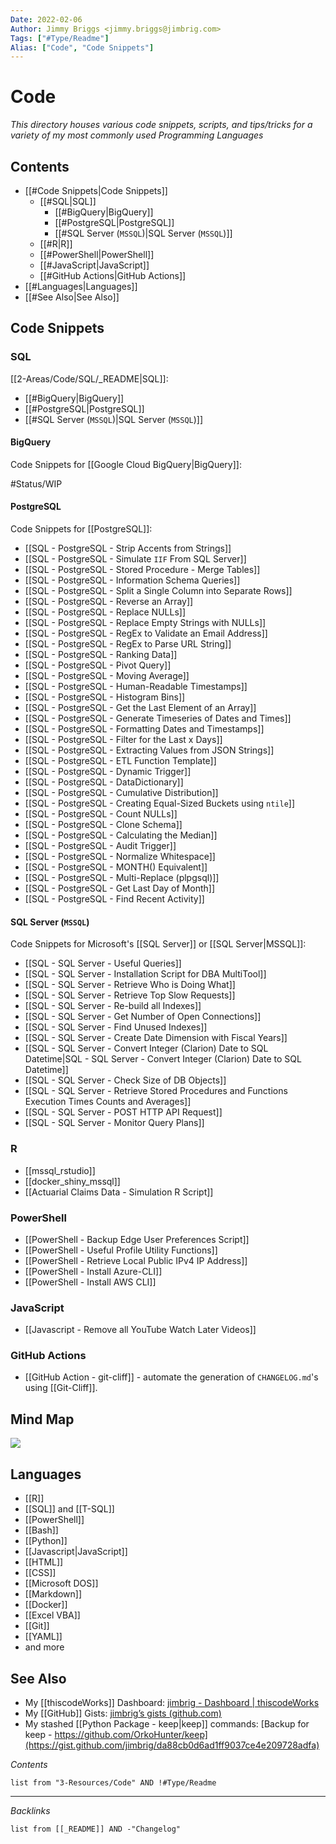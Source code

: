 ```yaml
---
Date: 2022-02-06
Author: Jimmy Briggs <jimmy.briggs@jimbrig.com>
Tags: ["#Type/Readme"]
Alias: ["Code", "Code Snippets"]
---
```


<!-- generated by markdown-notes-tree -->

# Code

<!-- optional markdown-notes-tree directory description starts here -->

*This directory houses various code snippets, scripts, and tips/tricks for a variety of my most commonly used Programming Languages*

<!-- optional markdown-notes-tree directory description ends here -->

## Contents

- [[#Code Snippets|Code Snippets]]
	- [[#SQL|SQL]]
		- [[#BigQuery|BigQuery]]
		- [[#PostgreSQL|PostgreSQL]]
		- [[#SQL Server (`MSSQL`)|SQL Server (`MSSQL`)]]
	- [[#R|R]]
	- [[#PowerShell|PowerShell]]
	- [[#JavaScript|JavaScript]]
	- [[#GitHub Actions|GitHub Actions]]
- [[#Languages|Languages]]
- [[#See Also|See Also]]



## Code Snippets

### SQL

[[2-Areas/Code/SQL/_README|SQL]]:

- [[#BigQuery|BigQuery]]
- [[#PostgreSQL|PostgreSQL]]
- [[#SQL Server (`MSSQL`)|SQL Server (`MSSQL`)]]

#### BigQuery

Code Snippets for [[Google Cloud BigQuery|BigQuery]]:

#Status/WIP 

#### PostgreSQL

Code Snippets for [[PostgreSQL]]:

-   [[SQL - PostgreSQL - Strip Accents from Strings]]
-   [[SQL - PostgreSQL - Simulate `IIF` From SQL Server]]
-   [[SQL - PostgreSQL - Stored Procedure - Merge Tables]]
-   [[SQL - PostgreSQL - Information Schema Queries]]
-   [[SQL - PostgreSQL - Split a Single Column into Separate Rows]]
-   [[SQL - PostgreSQL - Reverse an Array]]
-   [[SQL - PostgreSQL - Replace NULLs]]
-   [[SQL - PostgreSQL - Replace Empty Strings with NULLs]]
-   [[SQL - PostgreSQL - RegEx to Validate an Email Address]]
-   [[SQL - PostgreSQL - RegEx to Parse URL String]]
-   [[SQL - PostgreSQL - Ranking Data]]
-   [[SQL - PostgreSQL - Pivot Query]]
-   [[SQL - PostgreSQL - Moving Average]]
-   [[SQL - PostgreSQL - Human-Readable Timestamps]]
-   [[SQL - PostgreSQL - Histogram Bins]]
-   [[SQL - PostgreSQL - Get the Last Element of an Array]]
-   [[SQL - PostgreSQL - Generate Timeseries of Dates and Times]]
-   [[SQL - PostgreSQL - Formatting Dates and Timestamps]]
-   [[SQL - PostgreSQL - Filter for the Last x Days]]
-   [[SQL - PostgreSQL - Extracting Values from JSON Strings]]
-   [[SQL - PostgreSQL - ETL Function Template]]
-   [[SQL - PostgreSQL - Dynamic Trigger]]
-   [[SQL - PostgreSQL - DataDictionary]]
-   [[SQL - PostgreSQL - Cumulative Distribution]]
-   [[SQL - PostgreSQL - Creating Equal-Sized Buckets using `ntile`]]
-   [[SQL - PostgreSQL - Count NULLs]]
-   [[SQL - PostgreSQL - Clone Schema]]
-   [[SQL - PostgreSQL - Calculating the Median]]
-   [[SQL - PostgreSQL - Audit Trigger]]
-   [[SQL - PostgreSQL - Normalize Whitespace]]
-   [[SQL - PostgreSQL - MONTH() Equivalent]]
-   [[SQL - PostgreSQL - Multi-Replace (plpgsql)]]
-   [[SQL - PostgreSQL - Get Last Day of Month]]
-   [[SQL - PostgreSQL - Find Recent Activity]]

#### SQL Server (`MSSQL`)

Code Snippets for Microsoft's [[SQL Server]] or [[SQL Server|MSSQL]]:

-   [[SQL - SQL Server - Useful Queries]]
-   [[SQL - SQL Server - Installation Script for DBA MultiTool]]
-   [[SQL - SQL Server - Retrieve Who is Doing What]]
-   [[SQL - SQL Server - Retrieve Top Slow Requests]]
-   [[SQL - SQL Server - Re-build all Indexes]]
-   [[SQL - SQL Server - Get Number of Open Connections]]
-   [[SQL - SQL Server - Find Unused Indexes]]
-   [[SQL - SQL Server - Create Date Dimension with Fiscal Years]]
-   [[SQL -  SQL Server - Convert Integer (Clarion) Date to SQL Datetime|SQL - SQL Server - Convert Integer (Clarion) Date to SQL Datetime]]
-   [[SQL - SQL Server - Check Size of DB Objects]]
-   [[SQL - SQL Server - Retrieve Stored Procedures and Functions Execution Times Counts and Averages]]
-   [[SQL - SQL Server - POST HTTP API Request]]
-   [[SQL - SQL Server - Monitor Query Plans]]

### R

- [[mssql_rstudio]]
- [[docker_shiny_mssql]]
- [[Actuarial Claims Data - Simulation R Script]]

### PowerShell

- [[PowerShell - Backup Edge User Preferences Script]]
- [[PowerShell - Useful Profile Utility Functions]]
- [[PowerShell - Retrieve Local Public IPv4 IP Address]]
- [[PowerShell - Install Azure-CLI]]
- [[PowerShell - Install AWS CLI]]

### JavaScript

- [[Javascript - Remove all YouTube Watch Later Videos]]

### GitHub Actions

- [[GitHub Action - git-cliff]] - automate the generation of `CHANGELOG.md`'s using [[Git-Cliff]].

## Mind Map

![](https://i.imgur.com/zwMq06G.png)

## Languages

- [[R]]
- [[SQL]] and [[T-SQL]]
- [[PowerShell]]
- [[Bash]]
- [[Python]]
- [[Javascript|JavaScript]]
- [[HTML]]
- [[CSS]]
- [[Microsoft DOS]]
- [[Markdown]]
- [[Docker]]
- [[Excel VBA]]
- [[Git]]
- [[YAML]]
- and more

## See Also

- My [[thiscodeWorks]] Dashboard: [jimbrig - Dashboard | thiscodeWorks](https://www.thiscodeworks.com/user/dashboard#)
- My [[GitHub]] Gists: [jimbrig’s gists (github.com)](https://gist.github.com/jimbrig)
- My stashed [[Python Package - keep|keep]] commands: [Backup for keep - https://github.com/OrkoHunter/keep](https://gist.github.com/jimbrig/da88cb0d6ad1ff9037ce4e209728adfa)


*Contents*

```dataview
list from "3-Resources/Code" AND !#Type/Readme
```

***

*Backlinks*

```dataview
list from [[_README]] AND -"Changelog"
```